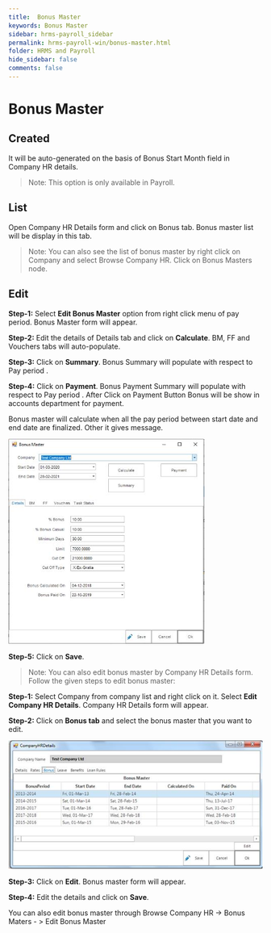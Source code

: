 ```yaml
---
title:  Bonus Master
keywords: Bonus Master
sidebar: hrms-payroll_sidebar
permalink: hrms-payroll-win/bonus-master.html
folder: HRMS and Payroll
hide_sidebar: false
comments: false
---
```


# Bonus Master

 

## Created

It will be auto-generated on the basis of Bonus Start Month field in Company HR details.


> Note: This option is only available in Payroll.

 

## List

Open Company HR Details form and click on Bonus tab. Bonus master list will be display in this tab.

> Note: You can also see the list of bonus master by right click on Company and select Browse Company HR. Click on Bonus Masters node.

 

 

 

## Edit

**Step-1:** Select **Edit Bonus Master** option from right click menu of pay period. Bonus Master form will appear.

 

**Step-2:** Edit the details of Details tab and click on **Calculate**. BM, FF and Vouchers tabs will auto-populate.

**Step-3:** Click on **Summary**. Bonus Summary will populate with respect to Pay period .

**Step-4:** Click on **Payment**. Bonus Payment Summary will populate with respect to Pay period . After Click on Payment Button Bonus will be show in accounts department for payment.

Bonus master will calculate when all the pay period between start date and end date are finalized. Other it gives message.

![](/images/Createbonusmaster.jpg)

**Step-5:** Click on **Save**.

 

> Note: You can also edit bonus master by Company HR Details form. Follow the given steps to edit bonus master:

**Step-1:** Select Company from company list and right click on it. Select **Edit Company HR Details**. Company HR Details form will appear.

**Step-2:** Click on **Bonus tab** and select the bonus master that you want to edit.

![](/images/companyhrdetails-bonus.jpg)

**Step-3:** Click on **Edit**. Bonus master form will appear.

**Step-4:** Edit the details and click on **Save**.

 

You can also edit bonus master through Browse Company HR -> Bonus Maters - > Edit Bonus Master